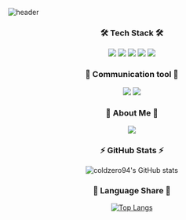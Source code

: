 ![header](https://capsule-render.vercel.app/api?type=waving&color=auto&height=300&section=header&text=Chanyoung%20Lee&fontSize=90&animation=fadeIn&fontAlignY=38&desc=✨Backend%20Developer✨&descAlignY=55&descAlign=65)
<h3 align="center">
    🛠 Tech Stack 🛠
</h3>

<div align="center">
  <img src="https://img.shields.io/badge/Python-ffde57?style=flat&logo=Python&logoColor=4584b6"/>
  <img src="https://img.shields.io/badge/Django-white?style=flat&logo=Django&logoColor=092E20"/>
  <img src="https://img.shields.io/badge/FastAPI-009688?style=flat&logo=FastAPI&logoColor=white"/>
  <img src="https://img.shields.io/badge/MySQL-4479A1?style=flat&logo=MySQL&logoColor=white"/>
  <img src="https://img.shields.io/badge/GitHub-181717?style=flat&logo=GitHub&logoColor=white"/>
</div>

<h3 align="center">
   💬 Communication tool 💬
</h3>
<div align="center">
  <img src="https://img.shields.io/badge/Trello-0052CC?style=flat&logo=Trello&logoColor=4584b6"/>
  <img src="https://img.shields.io/badge/Slack-4A154B?style=flat&logo=Slack&logoColor=092E20"/>
  
</div>

<h3 align="center">
  🤔 About Me 🤔
</h3>
<div align="center">
  <a href="https://velog.io/@coldzero"><img src="https://img.shields.io/badge/Velog-00B388?style=flat&logo=Vimeo&logoColor=white&link=https://velog.io/@coldzero"/></a>

</div>

<h3 align="center">
 ⚡ GitHub Stats ⚡
</h3>

<div align="center">
  
![coldzero94's GitHub stats](https://github-readme-stats.vercel.app/api?username=coldzero94&show_icons=true&theme=great-gatsby)

<h3 align="center">
  🌱 Language Share 🌱
</h3>
 
  
[![Top Langs](https://github-readme-stats.vercel.app/api/top-langs/?username=coldzero94&layout=compact&theme=github_dark&langs_count=5)](https://github.com/anuraghazra/github-readme-stats)



<!--
**coldzero94/coldzero94** is a ✨ _special_ ✨ repository because its `README.md` (this file) appears on your GitHub profile.

Here are some ideas to get you started:

- 🔭 I’m currently working on ...
- 🌱 I’m currently learning ...
- 👯 I’m looking to collaborate on ...
- 🤔 I’m looking for help with ...
- 💬 Ask me about ...
- 📫 How to reach me: ...
- 😄 Pronouns: ...
- ⚡ Fun fact: ...
-->
